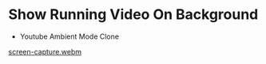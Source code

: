 # Show Running Video On Background 
- Youtube Ambient Mode Clone

[screen-capture.webm](https://github.com/avinashtare/dev-explorer/assets/88629099/bca61b59-14ca-4666-8208-9e0927f251a6)
